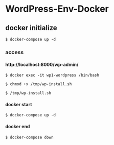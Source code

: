 # WordPress-Env-Docker

## docker initialize
```shell script
$ docker-compose up -d
```
### access
#### http://localhost:8000/wp-admin/
```shell script
$ docker exec -it wp1-wordpress /bin/bash
```
```shell script
$ chmod +x /tmp/wp-install.sh
```
```shell script
$ /tmp/wp-install.sh
```

#### docker start
```shell script
$ docker-compose up -d
```
#### docker end
```shell script
$ docker-compose down
```
